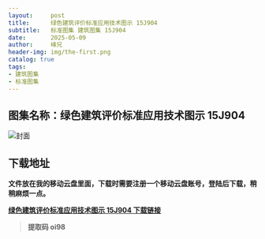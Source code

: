 ```yaml
---
layout:     post
title:      绿色建筑评价标准应用技术图示 15J904
subtitle:   标准图集 建筑图集 15J904
date:       2025-05-09
author:     峰兄
header-img: img/the-first.png
catalog: true
tags:
- 建筑图集
- 标准图集
---
```

## 图集名称：绿色建筑评价标准应用技术图示 15J904
![封面](https://pic1.imgdb.cn/item/681dafae58cb8da5c8e8d06f.jpg)

## 下载地址 ##
**文件放在我的移动云盘里面，下载时需要注册一个移动云盘账号，登陆后下载，稍稍麻烦一点。**  
  
[**绿色建筑评价标准应用技术图示 15J904 下载链接**](https://caiyun.139.com/m/i?2nc6qxBDnYvdr)

> **提取码 oi98**

